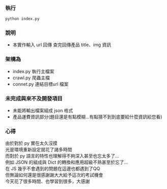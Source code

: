 ### 執行

```cmd
python index.py
```


### 說明
- 本實作輸入 url 回傳 查完回傳產品 title、img 資訊

### 架構為
- index.py 執行主檔案
- crawl.py 爬蟲主檔
- connet.py 連結目標url 檔案

### 未完成與來不及開發項目
- 未能將輸出檔案組成 json 格式
- 產品運費資訊部分(題目還是有點模糊...有點猜不到到底要給什麼資訊給您看)

### 心得
由於對於 py 實在太久沒摸 <br>
光是環境重新設定就花了諸多時間 <br>
而對於 py 語言的特性也理解得不夠深入甚至也忘太多了... <br>
例如 JSON 的組成與 Dict 的轉換和應用超級不熟甚至於忘了...<br>
在 JS 幾乎不會遇到的問題在這邊也都遇到了QQ <br>
但無論如何還是很感謝謝大大給予這次的考試機會 <br>
今天花了很多時間、也學習到很多，大感謝 <br>


